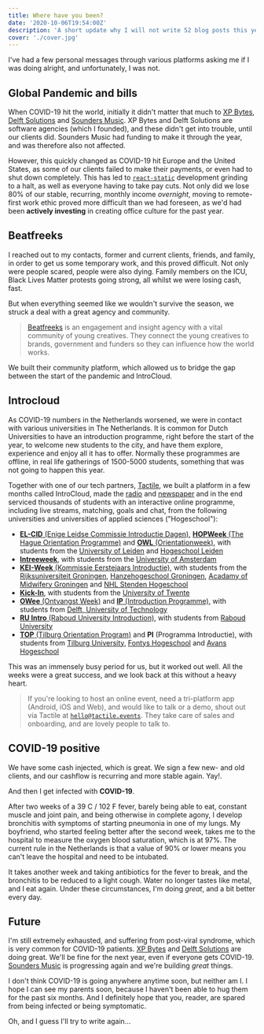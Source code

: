 ```yaml
---
title: Where have you been?
date: '2020-10-06T19:54:00Z'
description: 'A short update why I will not write 52 blog posts this year.'
cover: './cover.jpg'
---
```


I've had a few personal messages through various platforms asking me if I was doing alright, and unfortunately, I was not.

## Global Pandemic and bills

When COVID-19 hit the world, initially it didn't matter that much to [XP Bytes][web-xpbytes], [Delft Solutions][web-delftsolutions] and [Sounders Music][web-soundersmusic]. XP Bytes and Delft Solutions are software agencies (which I founded), and these didn't get into trouble, until our clients did. Sounders Music had funding to make it through the year, and was therefore also not affected.

However, this quickly changed as COVID-19 hit Europe and the United States, as some of our clients failed to make their payments, or even had to shut down completely. This has led to [`react-static`][github-react-static] development grinding to a halt, as well as everyone having to take pay cuts. Not only did we lose 80% of our stable, recurring, monthly income _overnight_, moving to remote-first work ethic proved more difficult than we had foreseen, as we'd had been **actively investing** in creating office culture for the past year.

## Beatfreeks

I reached out to my contacts, former and current clients, friends, and family, in order to get us some temporary work, and this proved difficult. Not only were people scared, people were also dying. Family members on the ICU, Black Lives Matter protests going strong, all whilst we were losing cash, fast.

But when everything seemed like we wouldn't survive the season, we struck a deal with a great agency and community.

> [Beatfreeks][web-beatfreeks] is an engagement and insight agency with a vital community of young creatives. They connect the young creatives to brands, government and funders so they can influence how the world works.

We built their community platform, which allowed us to bridge the gap between the start of the pandemic and IntroCloud.

## Introcloud

As COVID-19 numbers in the Netherlands worsened, we were in contact with various universities in The Netherlands. It is common for Dutch Universities to have an introduction programme, right before the start of the year, to welcome new students to the city, and have them explore, experience and enjoy all it has to offer. Normally these programmes are offline, in real life gatherings of 1500-5000 students, something that was not going to happen this year.

Together with one of our tech partners, [Tactile][web-tactile], we built a platform in a few months called IntroCloud, made the [radio][radio-tactile] and [newspaper][newspaper-tactile] and in the end serviced thousands of students with an interactive online programme, including live streams, matching, goals and chat, from the following universities and universities of applied sciences ("Hogeschool"):

- [**EL-CID** (Enige Leidse Commissie Introductie Dagen)][web-elcid], [**HOPWeek** (The Hague Orientation Programme)][web-hop] and [**OWL** (Orientationweek)][web-owl], with students from the [University of Leiden][web-ul] and [Hogeschool Leiden][web-hl]
- [**Intreeweek**][web-intree], with students from the [University of Amsterdam][web-uva]
- [**KEI-Week** (Kommissie Eerstejaars Introductie)][web-keiweek], with students from the [Rijksuniversiteit Groningen][web-rug], [Hanzehogeschool Groningen][web-hhg], [Acadamy of Midwifery Groningen][web-avag] and [NHL Stenden Hogeschool][web-nhl]
- [**Kick-In**][web-kickin], with students from the [University of Twente][web-ut]
- [**OWee** (Ontvangst Week)][web-owee] and [**IP** (Introduction Programme)][web-ip], with students from [Delft, University of Technology][web-dut]
- [**RU Intro** (Raboud University Introduction)][web-ruintro], with students from [Raboud University][web-ru]
- [**TOP** (Tilburg Orientation Program)][web-top] and **PI** (Programma Introductie), with students from [Tilburg University][web-uvt], [Fontys Hogeschool][web-fontys] and [Avans Hogeschool][wiki-avans]

This was an immensely busy period for us, but it worked out well. All the weeks were a great success, and we look back at this without a heavy heart.

> If you're looking to host an online event, need a tri-platform app (Android, iOS and Web), and would like to talk or a demo, shout out via Tactile at [`hello@tactile.events`][mail-tactile]. They take care of sales and onboarding, and are lovely people to talk to.

## COVID-19 positive

We have some cash injected, which is great. We sign a few new- and old clients, and our cashflow is recurring and more stable again. Yay!.

And then I get infected with **COVID-19**.

After two weeks of a 39 C / 102 F fever, barely being able to eat, constant muscle and joint pain, and being otherwise in complete agony, I develop bronchitis with symptoms of starting pneumonia in one of my lungs. My boyfriend, who started feeling better after the second week, takes me to the hospital to measure the oxygen blood saturation, which is at 97%. The current rule in the Netherlands is that a value of 90% or lower means you can't leave the hospital and need to be intubated.

It takes another week and taking antibiotics for the fever to break, and the bronchitis to be reduced to a light cough. Water no longer tastes like metal, and I eat again. Under these circumstances, I'm doing _great_, and a bit better every day.

## Future

I'm still extremely exhausted, and suffering from post-viral syndrome, which is very common for COVID-19 patients. [XP Bytes][web-xpbytes] and [Delft Solutions][web-delftsolutions] are doing great. We'll be fine for the next year, even if everyone gets COVID-19. [Sounders Music][web-soundersmusic] is progressing again and we're building _great_ things.

I don't think COVID-19 is going anywhere anytime soon, but neither am I. I hope I can see my parents soon, because I haven't been able to hug them for the past six months. And I definitely hope that you, reader, are spared from being infected or being symptomatic.

Oh, and I guess I'll try to write again...

[mail-tactile]: mailto:hello@tactile.events

[web-elcid]: https://elcidweek.nl/
[web-hop]: http://www.hopweek.org/en/en/homepage/
[web-intree]: https://intreeweek.nl/en/
[web-ip]: https://www.tudelft.nl/en/education/practical-matters/introduction-period/msc-and-bridging-august/
[web-keiweek]: https://www.keiweek.nl/en/
[web-kickin]: https://www.kick-in.nl/en/
[web-owee]: https://en.owee.nl/
[web-owl]: https://orientationweek.org/
[web-ruintro]: https://www.ru.nl/orientation/ru-orientation/
[web-top]: https://www.top-week.nl/en/

[web-avag]: https://www.verloskunde-academie.nl/avag/
[web-dut]: https://www.tudelft.nl/en/
[web-fontys]: https://fontys.edu/
[web-hhg]: https://www.hanze.nl/eng
[web-hl]: https://www.hsleiden.nl/hsl-en
[web-nhl]: https://www.nhlstenden.com/en
[web-ru]: https://www.ru.nl/english/
[web-rug]: https://www.rug.nl/
[web-ul]: https://www.universiteitleiden.nl/en
[web-ut]: https://www.utwente.nl/en/
[web-uva]: https://uva.nl
[web-uvt]: https://www.tilburguniversity.edu/

[wiki-avans]: https://en.wikipedia.org/wiki/Avans_University_of_Applied_Sciences

[web-beatfreeks]: https://beatfreeks.com
[web-xpbytes]: https://xpbytes.com
[web-delftsolutions]: https://delftsolutions.nl
[web-soundersmusic]: https://soundersmusic.com
[web-tactile]: https://tactile.events/app/
[github-react-static]: https://github.com/react-static
[radio-tactile]: https://tactile.events/2020/06/25/tactile-538/
[newspaper-tactile]: https://www.redpers.nl/2020/08/13/kennismaken-in-het-nieuwe-normaal-zo-zien-de-introductieweken-er-dit-jaar-uit/